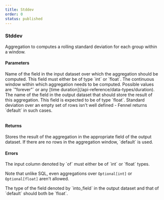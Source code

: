 ```yaml
---
title: Stddev
order: 0
status: published
---
```

### Stddev
Aggregation to computes a rolling standard deviation for each group within a window. 

#### Parameters
<Expandable title="of" type="str">
Name of the field in the input dataset over which the aggregation should be 
computed.  This field must either be of type `int` or `float`.
</Expandable>

<Expandable title="window" type="Window">
The continuous window within which aggregation needs to be computed. Possible 
values are `"forever"` or any [time duration](/api-reference/data-types/duration).
</Expandable>

<Expandable title="into_field" type="str">
The name of the field in the output dataset that should store the result of this
aggregation. This field is expected to be of type `float`.
</Expandable>

<Expandable title="default" type="float">
Standard deviation over an empty set of rows isn't well defined - Fennel 
returns `default` in such cases.
</Expandable>

<pre snippet="api-reference/aggregations/stddev#basic" status="success" 
    message="Standard deviation in window of 1 day & week">
</pre>

#### Returns
<Expandable type="float">
Stores the result of the aggregation in the appropriate field of the output 
dataset. If there are no rows in the aggregation window, `default` is used.
</Expandable>


#### Errors
<Expandable title="Stddev on non int/float types">
The input column denoted by `of` must either be of `int` or `float` types. 

Note that unlike SQL, even aggregations over `Optional[int]` or `Optional[float]` 
aren't allowed.
</Expandable>

<Expandable title="Output and/or default aren't float">
The type of the field denoted by `into_field` in the output dataset and that of
`default` should both be `float`.
</Expandable>

<pre snippet="api-reference/aggregations/stddev#incorrect_type" status="error" 
    message="Can not take stddev over string, only int or float">
</pre>
<pre snippet="api-reference/aggregations/stddev#non_matching_types" status="error" 
    message="Invalid type: ret is int but should be float">
</pre>
